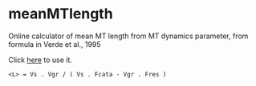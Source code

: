 # meanMTlength
Online calculator of mean MT length from MT dynamics parameter, from formula in Verde et al., 1995

Click [here](http://rawgit.com/gletort/meanMTlength/master/calculator.html) to use it.

~~~
<L> = Vs . Vgr / ( Vs . Fcata - Vgr . Fres )
~~~
